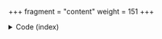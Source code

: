 +++
fragment = "content"
weight = 151
+++

<details><summary>Code (index)</summary>
```
+++
fragment = "items"
#disabled = false
date = "2017-10-04"
weight = 150
background = "secondary"

#title = ""
#subtitle = ""
#title_align = "left" # Default is center, can be left, right or center
+++
```
</details>

<details>
<summary>Code (subitem)</summary>
```
+++
weight = 10

[asset]
  image = "caddy.svg"
  url = "#"
+++

```
</details>
